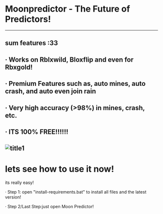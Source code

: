# Moonpredictor - The Future of Predictors!
------------------------------------------
sum features :33
----------------
· Works on Rblxwild, Bloxflip and even for Rbxgold!
---------------------------------------------------
· Premium Features such as, auto mines, auto crash, and auto even join rain
---------------------------------------------------------------------------
· Very high accuracy (>98%) in mines, crash, etc.
-------------------------------------------------
· ITS 100% FREE!!!!!!
---------------------
![title1](https://github.com/ashexxxx/moonpredictor/assets/116804881/36b2209d-fe60-4c51-a329-179119b05f0a)
----------------------------------------------------------------------------------------------------------
# lets see how to use it now!
its really easy!

· Step 1: open "install-requirements.bat" to install all files and the latest version!

· Step 2/Last Step:just open Moon Predictor!

